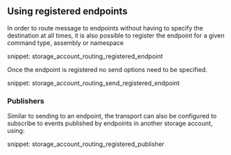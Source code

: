 ## Using registered endpoints

In order to route message to endpoints without having to specify the destination at all times, it is also possible to register the endpoint for a given command type, assembly or namespace

snippet: storage_account_routing_registered_endpoint

Once the endpoint is registered no send options need to be specified.

snippet: storage_account_routing_send_registered_endpoint

### Publishers

Similar to sending to an endpoint, the transport can also be configured to subscribe to events published by endpoints in another storage account, using:

snippet: storage_account_routing_registered_publisher
